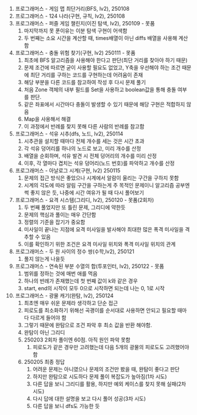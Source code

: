 1. 프로그래머스 - 게임 맵 최단거리(BFS, lv2), 250108
2. 프로그래머스 - 124 나라(구현, 규칙, lv2), 250108
3. 프로그래머스 - 퍼즐 게임 챌린지(이진 탐색, lv2), 250109 - 못품
	1. 마지막까지 못 푼이유는 이분 탐색 구현이 어색함
	2. 두 번째는 소요 시간을 계산할 때, times배열이 아닌 diffs 배열을 사용해 계산함
4. 프로그래머스 - 충돌 위험 찾기(구현, lv2) 250111 - 못품
	1. 최초에 BFS 알고리즘을 사용해야 한다고 판단(최단 거리를 찾아야 하기 때문)
	2. 문제 조건에 따르면 굳이 사용할 필요도 없었고, Y축을 우선해야 하는 조건 때문에 최단 거리를 구하는 코드를 구현하는데 어려움이 존재
	3. 해당 부분을 다른 코드를 참고하여 작성 후 다시 문제 풀기
	4. 처음 Zone 객체의 내부 필드를 Set을 사용하고 boolean값을 통해 충돌 여부를 판단.
	5. 같은 좌표에서 시간마다 충돌이 발생할 수 있기 때문에 해당 구현은 적합하지 않음
	6. Map을 사용해서 해결
	7. 이 과정에서 반례를 찾지 못해 다른 사람의 반례를 참고함
5. 프로그래머스 - 석유 시추(dfs, 노드, lv2), 250114
	1. 시추관을 설치할 때마다 전체 개수를 세는 것은 시간 초과
	2. 각 석유 덩어리를 하나의 노드로 보고, 미리 개수를 산정
	3. 배열을 순회하며, 석유 발견 시 전체 덩어리의 개수를 미리 산정
	4. 이후, 각 열마다 겹치는 석유 덩어리(노드 번호)를 파악하고 개수를 산정
6. 프로그래머스 - 아날로그 시계(구현, lv2) 250115
	1. 문제의 접근 방식은 좋았으나 시계에서 알람이 울리는 구간을 구하지 못함
	2. 시계의 각도에 따라 알림 구간을 구하는게 주 목적인 문제이니 알고리즘 공부엔 썩 좋지 않은 듯, 나중에 시간 여유가 될 때 다시 풀어보기
7. 프로그래머스 - 요격 시스템(그리디, lv2), 250120 - 못품(2회차)
	1. 두 번째 풀었지만 또 틀린 문제, 그리디에 약한듯
	2. 문제의 핵심과 풀이는 매우 간단함
	3. 정렬의 기준을 잡기가 중요함
	4. 미사일이 끝나는 지점에 요격 미사일을 발사해야 최대한 많은 폭격 미사일을 격추할 수 있음
	5. 이를 확인하기 위한 조건은 요격 미사일 위치와 폭격 미사일 위치의 관계
8. 프로그래머스 - 두 원 사이의 정수 쌍(수학,lv2), 250121
	1. 풀지 않는게 나을듯
9. 프로그래머스 - 연속된 부분 수열의 합(투포인터, lv2), 250122 - 못품
	1. 범위를 정하는 것에 매번 애를 먹음
	2. 하나의 반례가 존재했는데 첫 번째 값이 k와 같은 경우
	3. start, end의 시작이 모두 0으로 시작하면 되는데 나는 0, 1로 시작 
10. 프로그래머스 - 광물 캐기(완탐, lv2), 250124
	1. 최초엔 매우 쉬운 문제라 생각하고 단순 접근
	2. 피로도를 최소화하기 위해선 곡괭이를 순서대로 사용하면 안되고 필요할 때마다 다르게 들어야 함
	3. 그렇기 때문에 완탐으로 조건 파악 후 최소 값을 반환 해야함. 
	4. 완탐이 아닌 그리디
	5. 250203 2회차 풀이엔 60점. 아직 원인 파악 못함
		1. 피로도가 같은 경우만 고려했는데 다음 5개의 광물의 피로도도 고려했어야 함
	6. 250205 최종 정답
		1. 어려운 문제는 아니였으나 문제의 조건만 봤을 때, 완탐이 좋다고 판단
		2. 하지만 완탐으로 시도하다 문제 풀이 복잡도가 높아짐(1차 시도)
		3. 다른 답을 보니 그리디를 활용, 하지만 예외 케이스를 찾지 못해 실패(2차 시도)
		4. 다시 답에 대한 설명을 보고 다시 풀어 성공(3차 시도)
		5. 다른 답을 보니 dfs도 가능한 듯